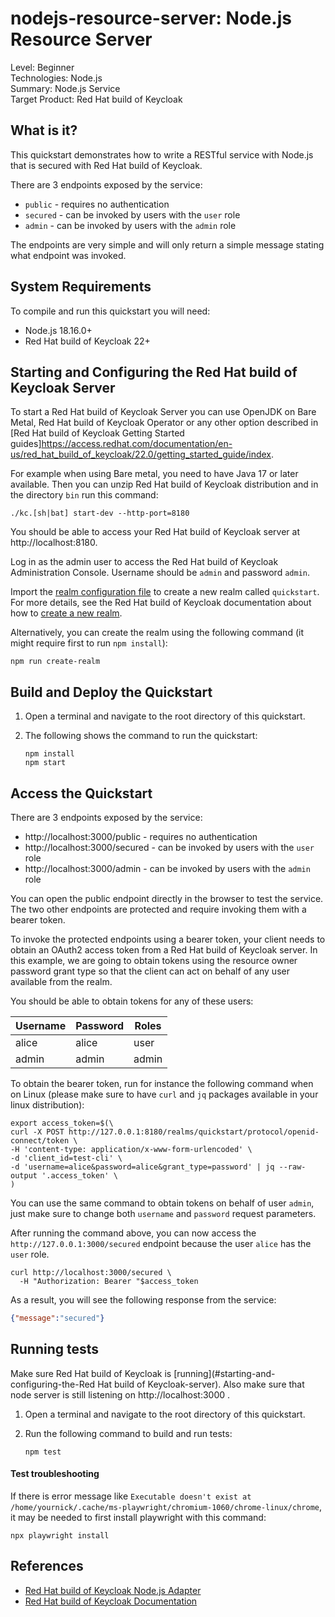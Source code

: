 nodejs-resource-server: Node.js Resource Server
===================================================

Level: Beginner  
Technologies: Node.js  
Summary: Node.js Service  
Target Product: <span>Red Hat build of Keycloak</span>

What is it?
-----------

This quickstart demonstrates how to write a RESTful service with Node.js that is secured with <span>Red Hat build of Keycloak</span>.

There are 3 endpoints exposed by the service:

* `public` - requires no authentication
* `secured` - can be invoked by users with the `user` role
* `admin` - can be invoked by users with the `admin` role

The endpoints are very simple and will only return a simple message stating what endpoint was invoked.

System Requirements
-------------------

To compile and run this quickstart you will need:

* Node.js 18.16.0+
* Red Hat build of Keycloak 22+

Starting and Configuring the Red Hat build of Keycloak Server
-------------------

To start a Red Hat build of Keycloak Server you can use OpenJDK on Bare Metal, Red Hat build of Keycloak Operator or any other option described in
[Red Hat build of Keycloak Getting Started guides]https://access.redhat.com/documentation/en-us/red_hat_build_of_keycloak/22.0/getting_started_guide/index.

For example when using Bare metal, you need to have Java 17 or later available. Then you can unzip Red Hat build of Keycloak distribution and in the directory `bin` run this command:

```shell
./kc.[sh|bat] start-dev --http-port=8180
```

You should be able to access your Red Hat build of Keycloak server at http://localhost:8180.

Log in as the admin user to access the Red Hat build of Keycloak Administration Console. Username should be `admin` and password `admin`.

Import the [realm configuration file](config/realm-import.json) to create a new realm called `quickstart`.
For more details, see the Red Hat build of Keycloak documentation about how to [create a new realm](https://access.redhat.com/documentation/en-us/red_hat_build_of_keycloak/22.0/server_administration_guide/index#proc-creating-a-realm_server_administration_guide).

Alternatively, you can create the realm using the following command (it might require first to run `npm install`):

```shell
npm run create-realm
```

Build and Deploy the Quickstart
-------------------------------

1. Open a terminal and navigate to the root directory of this quickstart.

2. The following shows the command to run the quickstart:

   ````
   npm install
   npm start
   ````

Access the Quickstart
---------------------

There are 3 endpoints exposed by the service:

* http://localhost:3000/public - requires no authentication
* http://localhost:3000/secured - can be invoked by users with the `user` role
* http://localhost:3000/admin - can be invoked by users with the `admin` role

You can open the public endpoint directly in the browser to test the service. The two other endpoints are protected and require
invoking them with a bearer token.

To invoke the protected endpoints using a bearer token, your client needs to obtain an OAuth2 access token from a Red Hat build of Keycloak server.
In this example, we are going to obtain tokens using the resource owner password grant type so that the client can act on behalf of any user available from
the realm.

You should be able to obtain tokens for any of these users:

| Username | Password | Roles              |
|----------|----------|--------------------|
| alice    | alice    | user               |
| admin    | admin    | admin              |

To obtain the bearer token, run for instance the following command when on Linux (please make sure to have `curl` and `jq` packages available in your linux distribution):

```shell
export access_token=$(\
curl -X POST http://127.0.0.1:8180/realms/quickstart/protocol/openid-connect/token \
-H 'content-type: application/x-www-form-urlencoded' \
-d 'client_id=test-cli' \
-d 'username=alice&password=alice&grant_type=password' | jq --raw-output '.access_token' \
)
```

You can use the same command to obtain tokens on behalf of user `admin`, just make sure to change both `username` and `password` request parameters.

After running the command above, you can now access the `http://127.0.0.1:3000/secured` endpoint
because the user `alice` has the `user` role.

```shell
curl http://localhost:3000/secured \
  -H "Authorization: Bearer "$access_token
```

As a result, you will see the following response from the service:

```json
{"message":"secured"}
```

Running tests
--------------------

Make sure Red Hat build of Keycloak is [running](#starting-and-configuring-the-Red Hat build of Keycloak-server). Also make sure that node server is still listening on http://localhost:3000 .

1. Open a terminal and navigate to the root directory of this quickstart.

2. Run the following command to build and run tests:

   ````
   npm test
   ````

#### Test troubleshooting

If there is error message like `Executable doesn't exist at /home/yournick/.cache/ms-playwright/chromium-1060/chrome-linux/chrome`, it may be needed to first install playwright with this command:

```shell
npx playwright install
```


References
--------------------

* [Red Hat build of Keycloak Node.js Adapter](https://access.redhat.com/documentation/en-us/red_hat_build_of_keycloak/22.0/securing_applications_and_services_guide/index#_javascript_adapter)
* [Red Hat build of Keycloak Documentation](https://access.redhat.com/documentation/en-us/red_hat_build_of_keycloak/22.0/)